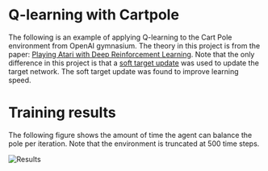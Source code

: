 # Q-learning with Cartpole

The following is an example of applying Q-learning to the Cart Pole environment from OpenAI gymnasium. The theory in this project is from the paper: [Playing Atari with Deep Reinforcement Learning](https://arxiv.org/pdf/1312.5602.pdf). Note that the only difference in this project is that a [soft target update](https://arxiv.org/pdf/1509.02971.pdf?source=post_page---------------------------) was used to update the target network. The soft target update was found to improve learning speed. 

# Training results

The following figure shows the amount of time the agent can balance the pole per iteration. Note that the environment is truncated at 500 time steps.  

![Results]()


